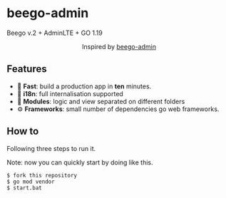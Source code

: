# beego-admin
Beego v.2 + AdminLTE  + GO 1.19

<p align="center">
    Inspired by <a href="https://gitee.com/yuxingfei/beego-admin" target="_blank">beego-admin</a>
</p>

## Features

- 🚀 **Fast**: build a production app in **ten** minutes.
- 🎨 **i18n**: full internalisation supported
- 🔢 **Modules**: logic and view separated on different folders
- ⚙️ **Frameworks**: small number of dependencies go web frameworks.

## How to

Following three steps to run it.

Note: now you can quickly start by doing like this.

```shell
$ fork this repository
$ go mod vendor
$ start.bat
```